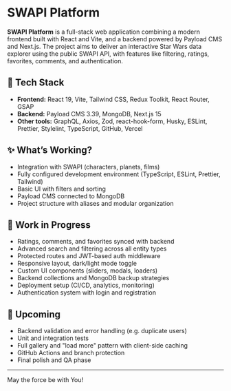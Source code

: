 # SWAPI Platform

**SWAPI Platform** is a full-stack web application combining a modern frontend built with React and Vite, and a backend powered by Payload CMS and Next.js. The project aims to deliver an interactive Star Wars data explorer using the public SWAPI API, with features like filtering, ratings, favorites, comments, and authentication.

## 🔧 Tech Stack

- **Frontend:** React 19, Vite, Tailwind CSS, Redux Toolkit, React Router, GSAP
- **Backend:** Payload CMS 3.39, MongoDB, Next.js 15
- **Other tools:** GraphQL, Axios, Zod, react-hook-form, Husky, ESLint, Prettier, Stylelint, TypeScript, GitHub, Vercel

## ✨ What’s Working?

- Integration with SWAPI (characters, planets, films)
- Fully configured development environment (TypeScript, ESLint, Prettier, Tailwind)
- Basic UI with filters and sorting
- Payload CMS connected to MongoDB
- Project structure with aliases and modular organization

## 🚧 Work in Progress

- Ratings, comments, and favorites synced with backend
- Advanced search and filtering across all entity types
- Protected routes and JWT-based auth middleware
- Responsive layout, dark/light mode toggle
- Custom UI components (sliders, modals, loaders)
- Backend collections and MongoDB backup strategies
- Deployment setup (CI/CD, analytics, monitoring)
- Authentication system with login and registration

## 🧪 Upcoming

- Backend validation and error handling (e.g. duplicate users)
- Unit and integration tests
- Full gallery and "load more" pattern with client-side caching
- GitHub Actions and branch protection
- Final polish and QA phase

---

May the force be with You!
